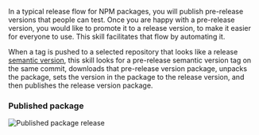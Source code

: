 In a typical release flow for NPM packages, you will publish pre-release
versions that people can test. Once you are happy with a pre-release version,
you would like to promote it to a release version, to make it easier for
everyone to use. This skill facilitates that flow by automating it.

When a tag is pushed to a selected repository that looks like a release
[semantic version][semver], this skill looks for a pre-release semantic version
tag on the same commit, downloads that pre-release version package, unpacks the
package, sets the version in the package to the release version, and then
publishes the release version package.

[semver]: https://semver.org/ "Semantic Versioning"

### Published package

![Published package release](docs/images/atomist-skill-png)
